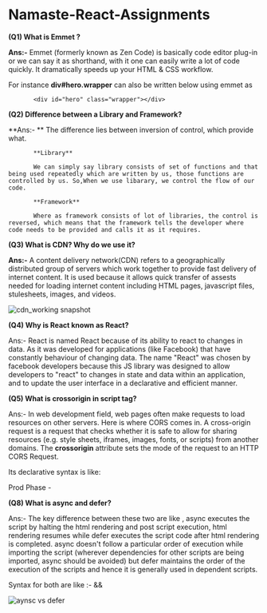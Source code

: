 # Namaste-React-Assignments

**(Q1) What is Emmet ?**

**Ans:-** Emmet (formerly known as Zen Code) is basically code editor plug-in or we can say it as shorthand, with it one can easily write a lot of code quickly. It dramatically speeds up your   HTML & CSS workflow.

For instance **div#hero.wrapper** can also be written below using emmet as

           <div id="hero" class="wrapper"></div>

**(Q2) Difference between a Library and Framework?**

**Ans:- **  The difference lies between inversion of control, which provide what.

           **Library**

           We can simply say library consists of set of functions and that being used repeatedly which are written by us, those functions are controlled by us. So,When we use libarary, we control the flow of our code.
           
           **Framework**

           Where as framework consists of lot of libraries, the control is reversed, which means that the framework tells the developer where code needs to be provided and calls it as it requires.

**(Q3) What is CDN? Why do we use it?**

**Ans:-** A content delivery network(CDN) refers to a geographically distributed group of servers which work together to provide fast delivery of internet content. It is used because it allows quick transfer of assests needed for loading internet content including HTML pages, javascript files, stulesheets, images, and videos.

![cdn_working snapshot](https://user-images.githubusercontent.com/32253692/210316106-f03f12bb-8056-4536-b911-91cca427c60d.PNG)


**(Q4) Why is React known as React?**

Ans:- React is named React because of its ability to react to changes in data. As it was developed for applications (like Facebook) that have constantly behaviour of changing data. The name "React" was chosen by facebook developers because this JS library was designed to allow developers to "react" to changes in state and data within an application, and to update the user interface in a declarative and efficient manner.

**(Q5) What is crossorigin in script tag?**

Ans:- In web development field, web pages often make requests to load resources on other servers. Here is where CORS comes in. A cross-origin request is a request that checks whether it is safe to allow for sharing resources (e.g. style sheets, iframes, images, fonts, or scripts) from another domains. The **crossorigin** attribute sets the mode of the request to an HTTP CORS Request. 

Its declarative syntax is like:  <script crossorigin="anonymous|use-credentials">
           
           
**(Q6) What is diference between React and ReactDOM ?**

Ans:- In order to work with React in the browsers, we need to include 2 libraries: React and ReactDOM. React is a JS library for building User Interfaces whereas ReactDOM is also a JavaScript library that allows React to interact with the DOM. The react package contains React.createElement(), React.Component, React.Children, and other helpers related to elements and component classes. We can think of these as the isomorphic or universal helpers that you need to build components. The react-dom package contains ReactDOM.render() which is responsible for actually render UI and to manipulate the DOM structure and objects in the browser, and in react-dom/server we have server-side rendering support with ReactDOMServer.renderToString() and ReactDOMServer.renderToStaticMarkup().
           
**(Q7) What is difference between react.development.js and react.production.js files via CDN?**
 
Ans:- react.development.js is a larger not minimised version of React that is usually used to build the apps during development phase. react.production.js is smaller minimised version of React used during production phase to minimise the import time in live React webApps. Which is why Development build is several times (maybe 3-5x) slower than the production build.
    
React and ReactDOM CDN Syntax for both development and production phase are below
           
Dev Phase -   <script crossorigin src="https://unpkg.com/react@18/umd/react.development.js"></script>
              <script crossorigin src="https://unpkg.com/react-dom@18/umd/react-dom.development.js"></script>    
     
Prod Phase -  <script crossorigin src="https://unpkg.com/react@18/umd/react.production.min.js"></script>
              <script crossorigin src="https://unpkg.com/react-dom@18/umd/react-dom.production.min.js"></script>
           
**(Q8) What is async and defer?**
           
Ans:- The key difference between these two are like , async executes the script by halting the html rendering and post script execution, html rendering resumes while defer executes the script code after html rendering is completed. async doesn't follow a particular order of execution while importing the script (wherever dependencies for other scripts are being imported, async should be avoided) but defer maintains the order of the execution of the scripts and hence it is generally used in dependent scripts.

Syntax for both are like :- <script src="demo_async.js" async></script> && <script src="demo_defer.js" defer></script>    
           
           
![aynsc vs defer](https://user-images.githubusercontent.com/32253692/210324669-31fcf791-2e77-4a3d-a9d0-9c8af08b5c84.PNG)
